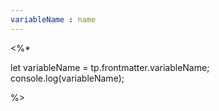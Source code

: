 ```yaml
---
variableName : name
---
```


<%* 

let variableName = tp.frontmatter.variableName;
console.log(variableName);

%>